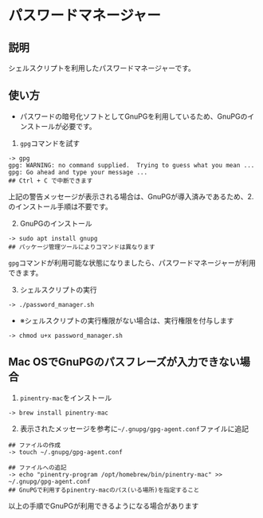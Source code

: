 # パスワードマネージャー

## 説明

シェルスクリプトを利用したパスワードマネージャーです。

## 使い方

- パスワードの暗号化ソフトとしてGnuPGを利用しているため、GnuPGのインストールが必要です。

1. `gpg`コマンドを試す

```console
-> gpg
gpg: WARNING: no command supplied.  Trying to guess what you mean ...
gpg: Go ahead and type your message ...
## Ctrl + C で中断できます
```

上記の警告メッセージが表示される場合は、GnuPGが導入済みであるため、2.のインストール手順は不要です。

2. GnuPGのインストール

```console
-> sudo apt install gnupg
## パッケージ管理ツールによりコマンドは異なります
```

`gpg`コマンドが利用可能な状態になりましたら、パスワードマネージャーが利用できます。

3. シェルスクリプトの実行

```console
-> ./password_manager.sh
```

- ※シェルスクリプトの実行権限がない場合は、実行権限を付与します

```console
-> chmod u+x password_manager.sh
```

## Mac OSでGnuPGのパスフレーズが入力できない場合

1. `pinentry-mac`をインストール

```console
-> brew install pinentry-mac
```

2. 表示されたメッセージを参考に`~/.gnupg/gpg-agent.conf`ファイルに追記

```console
## ファイルの作成
-> touch ~/.gnupg/gpg-agent.conf

## ファイルへの追記
-> echo "pinentry-program /opt/homebrew/bin/pinentry-mac" >> ~/.gnupg/gpg-agent.conf
## GnuPGで利用するpinentry-macのパス(いる場所)を指定すること
```

以上の手順でGnuPGが利用できるようになる場合があります
